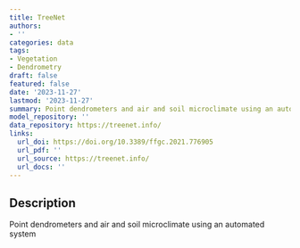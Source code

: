 ```yaml
---
title: TreeNet
authors:
- ''
categories: data
tags:
- Vegetation
- Dendrometry
draft: false
featured: false
date: '2023-11-27'
lastmod: '2023-11-27'
summary: Point dendrometers and air and soil microclimate using an automated system
model_repository: ''
data_repository: https://treenet.info/
links:
  url_doi: https://doi.org/10.3389/ffgc.2021.776905
  url_pdf: ''
  url_source: https://treenet.info/
  url_docs: ''
---
```


## Description

Point dendrometers and air and soil microclimate using an automated system

